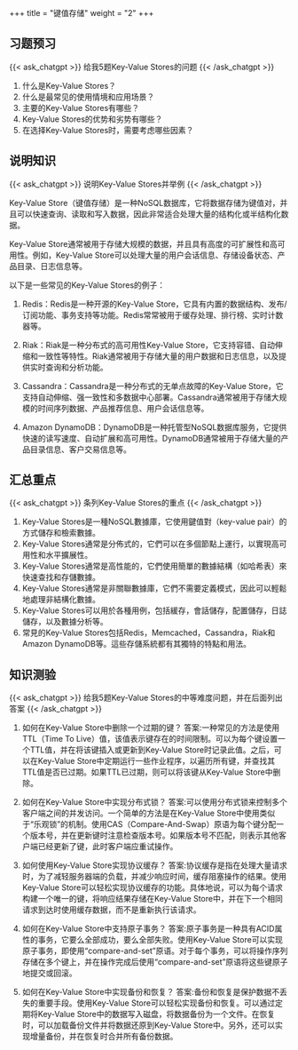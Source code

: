 +++
title = "键值存储"
weight = "2"
+++
## 习题预习
{{< ask_chatgpt >}}
给我5题Key-Value Stores的问题
{{< /ask_chatgpt >}}



1. 什么是Key-Value Stores？ 
2. 什么是最常见的使用情境和应用场景？ 
3. 主要的Key-Value Stores有哪些？ 
4. Key-Value Stores的优势和劣势有哪些？ 
5. 在选择Key-Value Stores时，需要考虑哪些因素？   

## 说明知识
{{< ask_chatgpt >}}
说明Key-Value Stores并举例
{{< /ask_chatgpt >}}



Key-Value Store（键值存储）是一种NoSQL数据库，它将数据存储为键值对，并且可以快速查询、读取和写入数据，因此非常适合处理大量的结构化或半结构化数据。

Key-Value Store通常被用于存储大规模的数据，并且具有高度的可扩展性和高可用性。例如，Key-Value Store可以处理大量的用户会话信息、存储设备状态、产品目录、日志信息等。

以下是一些常见的Key-Value Stores的例子：

1. Redis：Redis是一种开源的Key-Value Store，它具有内置的数据结构、发布/订阅功能、事务支持等功能。Redis常常被用于缓存处理、排行榜、实时计数器等。

2. Riak：Riak是一种分布式的高可用性Key-Value Store，它支持容错、自动伸缩和一致性等特性。Riak通常被用于存储大量的用户数据和日志信息，以及提供实时查询和分析功能。

3. Cassandra：Cassandra是一种分布式的无单点故障的Key-Value Store，它支持自动伸缩、强一致性和多数据中心部署。Cassandra通常被用于存储大规模的时间序列数据、产品推荐信息、用户会话信息等。

4. Amazon DynamoDB：DynamoDB是一种托管型NoSQL数据库服务，它提供快速的读写速度、自动扩展和高可用性。DynamoDB通常被用于存储大量的产品目录信息、客户交易信息等。   

## 汇总重点
{{< ask_chatgpt >}}
条列Key-Value Stores的重点
{{< /ask_chatgpt >}}



1. Key-Value Stores是一種NoSQL數據庫，它使用鍵值對（key-value pair）的方式儲存和檢索數據。
2. Key-Value Stores通常是分佈式的，它們可以在多個節點上運行，以實現高可用性和水平擴展性。
3. Key-Value Stores通常是高性能的，它們使用簡單的數據結構（如哈希表）來快速查找和存儲數據。
4. Key-Value Stores通常是非關聯數據庫，它們不需要定義模式，因此可以輕鬆地處理非結構化數據。
5. Key-Value Stores可以用於各種用例，包括緩存，會話儲存，配置儲存，日誌儲存，以及數據分析等。
6. 常見的Key-Value Stores包括Redis，Memcached，Cassandra，Riak和Amazon DynamoDB等。這些存儲系統都有其獨特的特點和用法。   

## 知识测验
{{< ask_chatgpt >}}
给我5题Key-Value Stores的中等难度问题，并在后面列出答案
{{< /ask_chatgpt >}}



1. 如何在Key-Value Store中删除一个过期的键？
答案:一种常见的方法是使用TTL（Time To Live）值，该值表示键存在的时间限制。可以为每个键设置一个TTL值，并在将该键插入或更新到Key-Value Store时记录此值。之后，可以在Key-Value Store中定期运行一些作业程序，以遍历所有键，并查找其TTL值是否已过期。如果TTL已过期，则可以将该键从Key-Value Store中删除。

2. 如何在Key-Value Store中实现分布式锁？
答案:可以使用分布式锁来控制多个客户端之间的并发访问。一个简单的方法是在Key-Value Store中使用类似于“乐观锁”的机制。使用CAS（Compare-And-Swap）原语为每个键分配一个版本号，并在更新键时注意检查版本号。如果版本号不匹配，则表示其他客户端已经更新了键，此时客户端应重试操作。

3. 如何使用Key-Value Store实现协议缓存？
答案:协议缓存是指在处理大量请求时，为了减轻服务器端的负载，并减少响应时间，缓存阻塞操作的结果。使用Key-Value Store可以轻松实现协议缓存的功能。具体地说，可以为每个请求构建一个唯一的键，将响应结果存储在Key-Value Store中，并在下一个相同请求到达时使用缓存数据，而不是重新执行该请求。

4. 如何在Key-Value Store中支持原子事务？
答案:原子事务是一种具有ACID属性的事务，它要么全部成功，要么全部失败。使用Key-Value Store可以实现原子事务，即使用“compare-and-set”原语。对于每个事务，可以将操作序列存储在多个键上，并在操作完成后使用“compare-and-set”原语将这些键原子地提交或回滚。

5. 如何在Key-Value Store中实现备份和恢复？
答案:备份和恢复是保护数据不丢失的重要手段。使用Key-Value Store可以轻松实现备份和恢复。可以通过定期将Key-Value Store中的数据写入磁盘，将数据备份为一个文件。在恢复时，可以加载备份文件并将数据还原到Key-Value Store中。另外，还可以实现增量备份，并在恢复时合并所有备份数据。   


